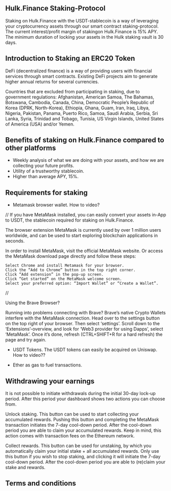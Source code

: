 ## Hulk.Finance Staking-Protocol

Staking on Hulk.Finance with the USDT-stablecoin is a way of leveraging your cryptocurrency assets through our smart contract staking-protocol.
The current interest/profit margin of stakingon Hulk.Finance is 15% APY. 
The minimum duration of locking your assets in the Hulk staking vault is 30 days.

## Introduction to Staking an ERC20 Token

DeFi (decentralized finance) is a way of providing users with financial services through smart contracts. Existing DeFi projects aim to generate higher annual returns for several currencies.

Countries that are excluded from participating in staking, due to government regulations: Afghanistan, American Samoa, The Bahamas, Botswana, Cambodia, Canada, China, Democratic People’s Republic of Korea (DPRK, North-Korea), Ethiopia, Ghana, Guam, Iran, Iraq, Libya, Nigeria, Pakistan, Panama, Puerto Rico, Samoa, Saudi Arabia, Serbia, Sri Lanka, Syria, Trinidad and Tobago, Tunisia, US Virgin Islands, United States of America (USA) and/or Yemen.

## Benefits of staking on Hulk.Finance compared to other platforms

- Weekly analysis of what we are doing with your assets, and how we are collecting your future profits.
- Utility of a trustworthy stablecoin.
- Higher than average APY, 15%.


## Requirements for staking

- Metamask browser wallet. How to video?

// If you have MetaMask installed, you can easily convert your assets in-App to USDT, the stablecoin required for staking on Hulk.Finance.

The browser extension MetaMask is currently used by over 1 million users worldwide, and can be used to start exploring blockchain applications in seconds.

In order to install MetaMask, visit the official MetaMask website. Or access the MetaMask download page directly and follow these steps:

    Select Chrome and install Metamask for your browser.
    Click the “Add to Chrome” button in the top right corner.
    Click “Add extension” in the pop-up screen.
    Click “Get started” on the MetaMask welcome screen.
    Select your preferred option: “Import Wallet” or “Create a Wallet”.

// 

Using the Brave Browser?

Running into problems connecting with Brave? Brave’s native Crypto Wallets interfere with the MetaMask connection. Head over to the settings button on the top right of your browser. Then select ‘settings’. Scroll down to the ‘Extensions’-overview, and look for ‘Web3 provider for using Dapps’, select ‘MetaMask’. Once it’s done, refresh (CTRL+SHIFT+R for a hard refresh) the page and try again.



- USDT Tokens. The USDT tokens can easily be acquired on Uniswap. How to video??



- Ether as gas to fuel transactions.

## Withdrawing your earnings

It is not possible to initiate withdrawals during the initial 30-day lock-up period. After this period your dashboard shows two actions you can choose from.

Unlock staking. This button can be used to start collecting your accumulated rewards. Pushing this button and completing the MetaMask transaction initiates the 7-day cool-down period. After the cool-down period you are able to claim your accumulated rewards. Keep in mind, this action comes with transaction fees on the Ethereum network.

Collect rewards. This button can be used for unstaking, by which you automatically claim your initial stake + all accumulated rewards. Only use this button if you wish to stop staking, and clicking it will initiate the 7-day cool-down period. After the cool-down period you are able to (re)claim your stake and rewards.





## Terms and conditions



